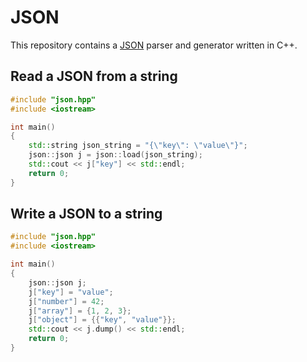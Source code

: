 # JSON

This repository contains a [JSON](http://www.json.org/) parser and generator written in C++.

## Read a JSON from a string

```c++
#include "json.hpp"
#include <iostream>

int main()
{
    std::string json_string = "{\"key\": \"value\"}";
    json::json j = json::load(json_string);
    std::cout << j["key"] << std::endl;
    return 0;
}
```

## Write a JSON to a string

```c++
#include "json.hpp"
#include <iostream>

int main()
{
    json::json j;
    j["key"] = "value";
    j["number"] = 42;
    j["array"] = {1, 2, 3};
    j["object"] = {{"key", "value"}};
    std::cout << j.dump() << std::endl;
    return 0;
}
```
